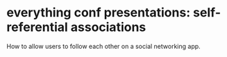 # everything conf presentations: self-referential associations
How to allow users to follow each other on a social networking app.
